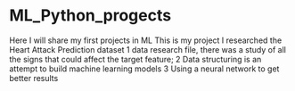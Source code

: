 # ML_Python_progects
Here I will share my first projects in ML
This is my project I researched the Heart Attack Prediction dataset
1 data research file, there was a study of all the signs that could affect the target feature;
2 Data structuring is an attempt to build machine learning models
3 Using a neural network to get better results
